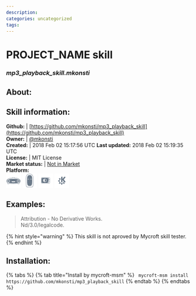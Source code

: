 ```yaml
--- 
description: 
categories: uncategorized   
tags:   
---
```


# PROJECT_NAME skill  
### _mp3_playback_skill.mkonsti_  
## About:  


## Skill information:  
**Github:** | [https://github.com/mkonsti/mp3_playback_skill](https://github.com/mkonsti/mp3_playback_skill)  
**Owner:** | [@mkonsti](https://github.com/mkonsti)  
**Created:** | 2018 Feb 02 15:17:56 UTC  **Last updated:** 2018 Feb 02 15:19:35 UTC  
**License:** | MIT License  
**Market status:** | [Not in Market](https://market.mycroft.ai/skill/)  
**Platform:**  
 ![](../.gitbook/assets/mark-1-icon.png)  ![](../.gitbook/assets/mark-2-icon.png)  ![](../.gitbook/assets/picroft-icon.png)  ![](../.gitbook/assets/kde.png)   
## Examples:  
> Attribution - No Derivative Works.  
> Nd/3.0/legalcode.  
  
{% hint style="warning" %}
This skill is not aproved by Mycroft skill tester.
{% endhint %}
    
## Installation:  
{% tabs %}
{% tab title="Install by mycroft-msm" %}
``` mycroft-msm install https://github.com/mkonsti/mp3_playback_skill```
{% endtab %}
  {% endtabs %}
  